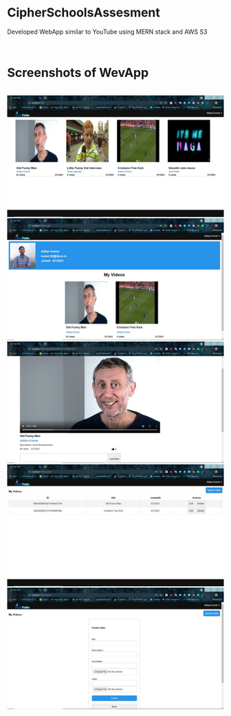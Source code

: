 # CipherSchoolsAssesment

Developed WebApp similar to YouTube using MERN stack and AWS S3

<br>
<h1>Screenshots of WevApp</h1>
<br>
<img src="funtube1.jpeg" alt="image1"></img>
<br>
<img src="funtube2.jpeg" alt="image2"></img>
<br>
<img src="funtube3.jpeg" alt="image3"></img>
<br>
<img src="funtube4.jpeg" alt="image4"></img>
<br>
<img src="funtube5.jpeg" alt="image5"></img>
